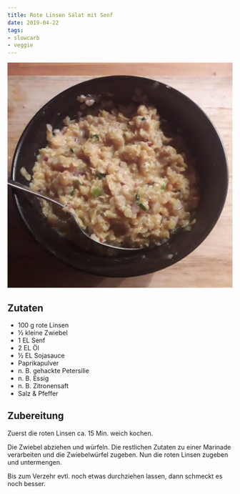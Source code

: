 ```yaml
---
title: Rote Linsen Salat mit Senf
date: 2019-04-22
tags:
- slowcarb
- veggie
---
```


![](/img/rote-linsen-salat-mit-senf.webp)

## Zutaten
- 100 g    rote Linsen
- ½ kleine Zwiebel
- 1 EL     Senf
- 2 EL     Öl
- ½ EL     Sojasauce
- Paprikapulver
- n. B.    gehackte Petersilie
- n. B.    Essig
- n. B.    Zitronensaft
- Salz & Pfeffer

## Zubereitung
Zuerst die roten Linsen ca. 15 Min. weich kochen.

Die Zwiebel abziehen und würfeln. Die restlichen Zutaten zu einer Marinade verarbeiten und die Zwiebelwürfel zugeben. Nun die roten Linsen zugeben und untermengen.

Bis zum Verzehr evtl. noch etwas durchziehen lassen, dann schmeckt es noch besser.
